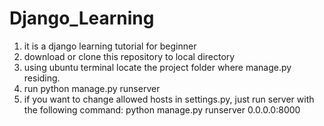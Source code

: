 # Django_Learning
1. it is a django learning tutorial for beginner
2. download or clone this repository to local directory
3. using ubuntu terminal locate the project folder where manage.py residing.
4. run python manage.py runserver
5. if you want to change allowed hosts in settings.py, just run server with the following command:
python manage.py runserver 0.0.0.0:8000

